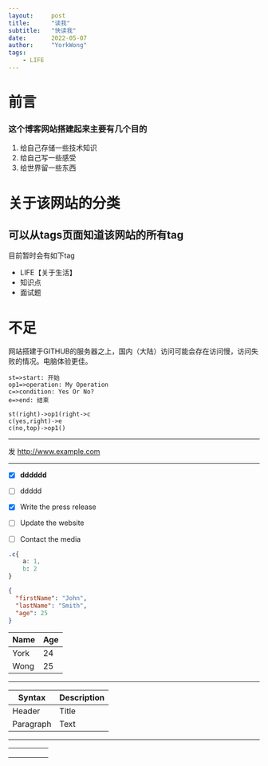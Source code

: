 ```yaml
---
layout:     post
title:      "读我"
subtitle:   "快读我"
date:       2022-05-07
author:     "YorkWong"
tags:
    - LIFE
---
```


# 前言
### 这个博客网站搭建起来主要有几个目的
1. 给自己存储一些技术知识
2. 给自己写一些感受
3. 给世界留一些东西

# 关于该网站的分类
可以从tags页面知道该网站的所有tag
---
目前暂时会有如下tag
- LIFE【关于生活】
- 知识点
- 面试题

# 不足
网站搭建于GITHUB的服务器之上，国内（大陆）访问可能会存在访问慢，访问失败的情况。电脑体验更佳。

``` flow
st=>start: 开始
op1=>operation: My Operation
c=>condition: Yes Or No?
e=>end: 结束

st(right)->op1(right->c
c(yes,right)->e
c(no,top)->op1()

```
---
发 http://www.example.com

***
- [x] **dddddd**
- [ ] ddddd

- [x] Write the press release
- [ ] Update the website
- [ ] Contact the media

```css
.c{
    a: 1,
    b: 2
}
```
```json
{
  "firstName": "John",
  "lastName": "Smith",
  "age": 25
}
```
| Name | Age |
| ---- | --- |
| York | 24  |
| Wong | 25  |

---
| Syntax    | Description |
| --------- | ----------- |
| Header    | Title       |
| Paragraph | Text        |
---
|   	|   	|   	|   	|   	|
|---	|---	|---	|---	|---	|
|   	|   	|   	|   	|   	|
|   	|   	|   	|   	|   	|
|   	|   	|   	|   	|   	|